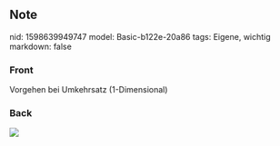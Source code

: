 ## Note
nid: 1598639949747
model: Basic-b122e-20a86
tags: Eigene, wichtig
markdown: false

### Front
Vorgehen bei Umkehrsatz (1-Dimensional)

### Back
<img src="paste-7d7cb9e4fc6c532b0af2076fe7dc25888f47061b.jpg">

